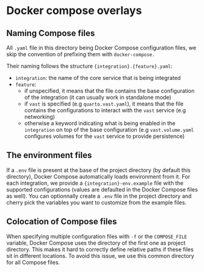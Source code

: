 # Docker compose overlays

## Naming Compose files

All `.yaml` file in this directory being Docker Compose configuration files, we
skip the convention of prefixing them with `docker-compose.`

Their naming follows the structure `{integration}.{feature}.yaml`:
- `integration`: the name of the core service that is being integrated
- `feature`:
  - if unspecified, it means that the file contains the base configuration of
    the integration (it can usually work in standalone mode)
  - if `vast` is specified (e.g `quarto.vast.yaml`), it means that the file
    contains the configurations to interact with the `vast` service
    (e.g networking)
  - otherwise a keyword indicating what is being enabled in the `integration` on
    top of the base configuration (e.g `vast.volume.yaml` configures volumes for
    the `vast` service to provide persistence)

## The environment files

If a `.env` file is present at the base of the project directory (by default
this directory), Docker Compose automatically loads environment from it. For
each integration, we provide a `{integration}-env.example` file with the
supported configurations (values are defaulted in the Docker Compose files as
well). You can optionnally create a `.env` file in the project directory and
cherry pick the variables you want to customize from the example files.

## Colocation of Compose files

When specifying multiple configuration files with `-f` or the `COMPOSE_FILE`
variable, Docker Compose uses the directory of the first one as project
directory. This makes it hard to correctly define relative paths if these files
sit in different locations. To avoid this issue, we use this common directory
for all Compose files.
